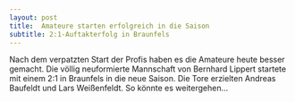 ```yaml
---
layout: post
title:  Amateure starten erfolgreich in die Saison
subtitle: 2:1-Auftakterfolg in Braunfels
---
```


Nach dem verpatzten Start der Profis haben es die Amateure heute besser gemacht. Die völlig neuformierte Mannschaft von Bernhard Lippert startete mit einem 2:1 in Braunfels in die neue Saison. Die Tore erzielten Andreas Baufeldt und Lars Weißenfeldt. So könnte es weitergehen...


